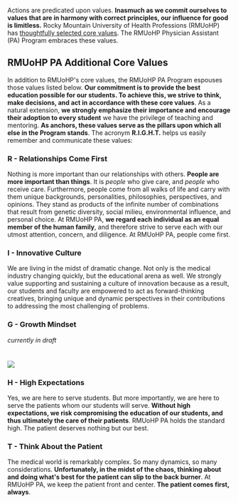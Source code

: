 
Actions are predicated upon values. **Inasmuch as we commit ourselves to values that are in harmony with correct principles, our influence for good is limitless.** Rocky Mountain University of Health Professions (RMUoHP) has [thoughtfully selected core values][rmu-core-values]. The RMUoHP Physician Assistant (PA) Program embraces these values. 

[rmu-core-values]: http://rmuohp.edu/university/mission-vision-core-values/

## RMUoHP PA Additional Core Values 

In addition to RMUoHP's core values, the RMUoHP PA Program espouses those values listed below. **Our commitment is to provide the best education possible for our students. To achieve this, we strive to think, make decisions, and act in accordance with these core values**. As a natural extension, **we strongly emphasize their importance and encourage their adoption to every student** we have the privilege of teaching and mentoring. **As anchors, these values serve as the pillars upon which all else in the Program stands**. The acronym **R.I.G.H.T.** helps us easily remember and communicate these values:

### <span class="highlight-rgt">R</span> - Relationships Come First

Nothing is more important than our relationships with others. **People are more important than things**. It is _people_ who give care, and _people_ who receive care. Furthermore, people come from all walks of life and carry with them unique backgrounds, personalities, philosophies, perspectives, and opinions. They stand as products of the infinite number of combinations that result from genetic diversity, social milieu, environmental influence, and personal choice. At RMUoHP PA, **we regard each individual as an equal member of the human family**, and therefore strive to serve each with our utmost attention, concern, and diligence. At RMUoHP PA, people come first.

### <span class="highlight-ih">I</span> - Innovative Culture

We are living in the midst of dramatic change. Not only is the medical industry changing quickly, but the educational arena as well. We strongly value supporting and sustaining a culture of innovation because as a result, our students and faculty are empowered to act as forward-thinking creatives,  bringing unique and dynamic perspectives in their contributions to addressing the most challenging of problems.

### <span class="highlight-rgt">G</span> - Growth Mindset

_currently in draft_

<img src="{{site.imagepath}}/familymedicine.jpg" style="max-width:100%; margin-left:auto; margin-right:auto; margin-top:1.5rem;">

### <span class="highlight-ih">H</span> - High Expectations

Yes, we are here to serve students. But more importantly, we are here to serve the patients whom our students will serve. **Without high expectations, we risk compromising the education of our students, and thus ultimately the care of their patients**. RMUoHP PA holds the standard high. The patient deserves nothing but our best.

### <span class="highlight-rgt">T</span> - Think About the Patient

The medical world is remarkably complex. So many dynamics, so many considerations. **Unfortunately, in the midst of the chaos, thinking about and doing what's best for the patient can slip to the back burner**. At RMUoHP PA, we keep the patient front and center. **The patient comes first, always**.